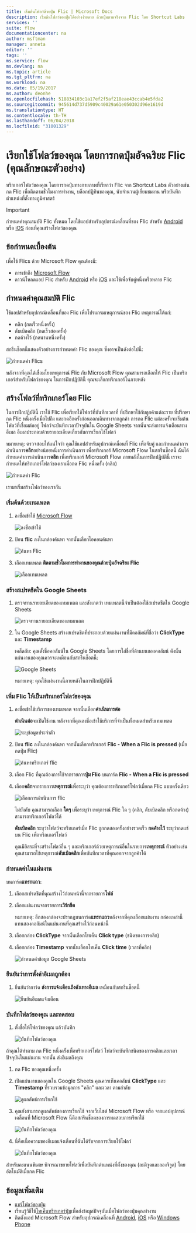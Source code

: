```yaml
---
title: เริ่มต้นโฟลว์ด้วยปุ่ม Flic | Microsoft Docs
description: เริ่มต้นโฟลว์ของปุ่มได้อย่างง่ายดาย ด้วยปุ่มตามจริงจาก Flic โดย Shortcut Labs
services: ''
suite: flow
documentationcenter: na
author: msftman
manager: anneta
editor: ''
tags: ''
ms.service: flow
ms.devlang: na
ms.topic: article
ms.tgt_pltfrm: na
ms.workload: na
ms.date: 05/19/2017
ms.author: deonhe
ms.openlocfilehash: 518834103c1a17ef2f5af218eae43ccab4e5fda2
ms.sourcegitcommit: 945614d737d5909c40029a61e050302d96e1619d
ms.translationtype: HT
ms.contentlocale: th-TH
ms.lasthandoff: 06/04/2018
ms.locfileid: "31001329"
---
```

# <a name="run-your-flows-by-pressing-a-flic-smart-button-preview"></a>เรียกใช้โฟลว์ของคุณ โดยการกดปุ่มอัจฉริยะ Flic (คุณลักษณะตัวอย่าง)
ทริกเกอร์โฟลว์ของคุณ โดยการกดปุ่มทางกายภาพที่เรียกว่า Flic จาก Shortcut Labs ตัวอย่างเช่น กด Flic เพื่อติดตามชั่วโมงการทำงาน, บล็อกปฏิทินของคุณ, นับจำนวนผู้เยี่ยมชมงาน หรือบันทึกตำแหน่งที่ตั้งทางภูมิศาสตร์

> [!IMPORTANT]
> กำหนดค่าคุณสมบัติ Flic ทั้งหมด โดยใช้แอปสำหรับอุปกรณ์เคลื่อนที่ของ Flic สำหรับ [Android](https://play.google.com/store/apps/details?id=io.flic.app) หรือ [iOS](https://itunes.apple.com/us/app/flic-app/id977593793?ls=1&mt=8) ก่อนที่คุณสร้างโฟลว์ของคุณ
> 
> 

## <a name="prerequisites"></a>ข้อกำหนดเบื้องต้น
เพื่อใช้ Flics ด้วย Microsoft Flow คุณต้องมี:

* การเข้าถึง [Microsoft Flow](https://flow.microsoft.com)
* ดาวน์โหลดแอป Flic สำหรับ [Android](https://play.google.com/store/apps/details?id=io.flic.app) หรือ [iOS](https://itunes.apple.com/us/app/flic-app/id977593793?ls=1&mt=8) และใช้เพื่อจับคู่หนึ่งหรือหลาย Flic

## <a name="configure-flic-properties"></a>กำหนดค่าคุณสมบัติ Flic
ใช้แอปสำหรับอุปกรณ์เคลื่อนที่ของ Flic เพื่อโปรแกรมเหตุการณ์ของ Flic เหตุการณ์ได้แก่:

* คลิก (กดเร็วหนึ่งครั้ง)
* ดับเบิลคลิก (กดเร็วสองครั้ง)
* กดค้างไว้ (กดนานหนึ่งครั้ง)

สกรีนช็อตนี้แสดงตัวอย่างการกำหนดค่า Flic ของคุณ ซึ่งอาจเป็นดังต่อไปนี้:

![กำหนดค่า Flics](./media/flic-button-flows/configure-flic-actions.png)

หลังจากที่คุณได้เชื่อมโยงเหตุการณ์ Flic กับ Microsoft Flow คุณสามารถเลือกให้ Flic เป็นทริกเกอร์สำหรับโฟลว์ของคุณ ในการฝึกปฏิบัตินี้ คุณจะเลือกทริกเกอร์ในภายหลัง

## <a name="create-a-flow-thats-triggered-by-a-flic"></a>สร้างโฟลว์ที่ทริกเกอร์โดย Flic
ในการฝึกปฏิบัตินี้ เราใช้ Flic เพื่อเรียกใช้โฟลว์ที่บันทึกเวลาที่ ที่ปรึกษาใช้กับลูกค้าแต่ละราย ที่ปรึกษากด Flic หนึ่งครั้งเมื่อไปถึง และกดอีกครั้งก่อนออกเดินทางจากลูกค้า การกด Flic แต่ละครั้งจะเริ่มต้นโฟลว์ที่เชื่อมต่ออยู่ โฟลว์จะบันทึกเวลาปัจจุบันใน Google Sheets จากนั้นจะส่งการแจ้งเตือนทางอีเมล อีเมลประกอบด้วยรายละเอียดเกี่ยวกับการเรียกใช้โฟลว์

หมายเหตุ: ตรวจสอบให้แน่ใจว่า คุณใช้แอปสำหรับอุปกรณ์เคลื่อนที่ Flic เพื่อจับคู่ และกำหนดค่าการดำเนินการ**คลิก**อย่างน้อยหนึ่งการดำเนินการ เพื่อทริกเกอร์ Microsoft Flow ในสกรีนช็อตนี้ ฉันได้กำหนดค่าการดำเนินการ**คลิก** เพื่อทริกเกอร์ Microsoft Flow ภายหลังในการฝึกปฏิบัตินี้ เราจะกำหนดให้ทริกเกอร์โฟลว์ของเราเมื่อกด Flic หนึ่งครั้ง (คลิก)

   ![กำหนดค่า Flic](./media/flic-button-flows/flic-configured-for-flow.png)

เรามาเริ่มสร้างโฟลว์ของเรากัน

### <a name="start-with-a-template"></a>เริ่มต้นด้วยเทมเพลต
1. ลงชื่อเข้าใช้ [Microsoft Flow](https://flow.microsoft.com)
   
    ![ลงชื่อเข้าใช้](./media/flic-button-flows/sign-into-flow.png)
2. ป้อน **flic** ลงในกล่องค้นหา จากนั้นเลือกไอคอนค้นหา
   
    ![ค้นหา Flic](./media/flic-button-flows/search-flic.png)
3. เลือกเทมเพลต **ติดตามชั่วโมงการทำงานของคุณด้วยปุ่มอัจฉริยะ Flic**
   
    ![เลือกเทมเพลต](./media/flic-button-flows/flic-templates.png)

### <a name="create-a-spreadsheet-in-google-sheets"></a>สร้างสเปรดชีตใน Google Sheets
1. ตรวจทานรายละเอียดของเทมเพลต และสังเกตว่า เทมเพลตนี้จำเป็นต้องใช้สเปรดชีตใน Google Sheets
   
   ![ตรวจทานรายละเอียดของเทมเพลต](./media/flic-button-flows/flic-template-details.png)
2. ใน Google Sheets สร้างสเปรดชีตที่ประกอบด้วยแผ่นงานที่มีคอลัมน์ที่ชื่อว่า **ClickType** และ **Timestamp**
   
      เคล็ดลับ: คุณตั้งชื่อคอลัมน์ใน Google Sheets โดยการใส่ชื่อที่ด้านบนของคอลัมน์ ดังนั้น แผ่นงานของคุณควรจะเหมือนกับสกรีนช็อตนี้:
   
   ![Google Sheets](./media/flic-button-flows/flic-google-sheet.png)
   
   หมายเหตุ: คุณใช้แผ่นงานนี้ภายหลังในการฝึกปฏิบัตินี้

### <a name="add-the-flic-trigger-to-your-flow"></a>เพิ่ม Flic ให้เป็นทริกเกอร์โฟลว์ของคุณ
1. ลงชื่อเข้าใช้บริการของเทมเพลต จากนั้นเลือก**ดำเนินการต่อ**
   
     **ดำเนินต่อ**จะเปิดใช้งาน หลังจากที่คุณลงชื่อเข้าใช้บริการที่จำเป็นทั้งหมดสำหรับเทมเพลต
   
    ![ระบุข้อมูลประจำตัว](./media/flic-button-flows/flic-template-services-sign-in.png)
2. ป้อน **flic** ลงในกล่องค้นหา จากนั้นเลือกทริกเกอร์ **Flic - When a Flic is pressed** (เมื่อกดปุ่ม Flic)
   
    ![ค้นหาทริกเกอร์ flic](./media/flic-button-flows/flic-search-trigger.png)
3. เลือก Flic ที่คุณต้องการใช้จากรายการ**ปุ่ม Flic** บนการ์ด **Flic - When a Flic is pressed**
4. เลือก**คลิก**จากรายการ**เหตุการณ์**เพื่อระบุว่า คุณต้องการทริกเกอร์โฟลว์เมื่อกด Flic แบบครั้งเดียว
   
    ![เลือกการดำเนินการ flic](./media/flic-button-flows/select-flic.png)
   
   ไม่บังคับ คุณสามารถเลือก **ใดๆ** เพื่อระบุว่า เหตุการณ์ Flic ใด ๆ (คลิก, ดับเบิลคลิก หรือกดค้าง) สามารถทริกเกอร์โฟลว์ได้
   
   **ดับเบิลคลิก** ระบุว่าโฟลว์จะทริกเกอร์เมื่อ Flic ถูกกดสองครั้งอย่างรวดเร็ว **กดค้างไว้** ระบุว่ากดแช่บน Flic เพื่อทริกเกอร์โฟลว์
   
   คุณมีอิสระที่จะสร้างโฟลว์อื่น ๆ และทริกเกอร์ด้วยเหตุการณ์อื่นในรายการ**เหตุการณ์** ตัวอย่างเช่น คุณสามารถใช้เหตุการณ์**ดับเบิลคลิก**เพื่อบันทึกเวลาที่คุณออกจากลูกค้าได้

### <a name="configure-the-sheet"></a>กำหนดค่าในแผ่นงาน
   บนการ์ด**แทรกแถว**:

1. เลือกสเปรดชีตที่คุณสร้างไว้ก่อนหน้านี้จากรายการ**ไฟล์**
2. เลือกแผ่นงานจากรายการ**เวิร์กชีต**
   
   หมายเหตุ: อีกสองกล่องจะปรากฏบนการ์ด**แทรกแถว**หลังจากที่คุณเลือกแผ่นงาน กล่องเหล่านี้แทนสองคอลัมน์ในแผ่นงานที่คุณสร้างไว้ก่อนหน้านี้
3. เลือกกล่อง **ClickType** จากนั้นเลือกโทเค็น **Click type** (ชนิดของการคลิก)
4. เลือกกล่อง **Timestamp** จากนั้นเลือกโทเค็น **Click time** (เวลาที่คลิก)
   
    ![กำหนดค่าข้อมูล Google Sheets](./media/flic-button-flows/flick-insert-row-card.png)

### <a name="confirm-the-email-settings-are-correct"></a>ยืนยันว่าการตั้งค่าอีเมลถูกต้อง
1. ยืนยันว่าการ์ด **ส่งการแจ้งเตือนถึงฉันทางอีเมล** เหมือนกับสกรีนช็อตนี้
   
    ![ยืนยันอีเมลแจ้งเตือน](./media/flic-button-flows/email-settings.png)

### <a name="save-your-flow-and-test-it"></a>บันทึกโฟลว์ของคุณ และทดสอบ
1. ตั้งชื่อให้โฟลว์ของคุณ แล้วบันทึก
   
    ![บันทึกโฟลว์ของคุณ](./media/flic-button-flows/save.png)

ถ้าคุณได้ทำตาม กด Flic หนึ่งครั้งเพื่อทริกเกอร์โฟลว์ โฟลว์จะบันทึกชนิดของการคลิกและเวลาปัจจุบันในแผ่นงาน จากนั้น ส่งอีเมลถึงคุณ

1. กด Flic ของคุณหนึ่งครั้ง
2. เปิดแผ่นงานของคุณใน Google Sheets คุณควรเห็นคอลัมน์ **ClickType** และ **Timestamp** ที่รวบรวมข้อมูลการ "คลิก" และเวลา ตามลำดับ
   
    ![ดูผลลัพธ์การเรียกใช้](./media/flic-button-flows/flic-google-sheet-after-run.png)
3. คุณยังสามารถดูผลลัพธ์ของการเรียกใช้ จากเว็บไซต์ Microsoft Flow หรือ จากแอปอุปกรณ์เคลื่อนที่ Microsoft Flow นี่คือสกรีนช็อตของการทดสอบการเรียกใช้
   
    ![บันทึกโฟลว์ของคุณ](./media/flic-button-flows/flic-test-run-results-portal.png)
4. นี่คือเนื้อความของอีเมลแจ้งเตือนที่ฉันได้รับจากการเรียกใช้โฟลว์
   
    ![บันทึกโฟลว์ของคุณ](./media/flic-button-flows/flic-email-body.png)

สำหรับคะแนนพิเศษ พิจารณาขยายโฟลว์เพื่อบันทึกตำแหน่งที่ตั้งของคุณ (ละติจูดและลองจิจูด) โดยอัตโนมัติเมื่อกด Flic

## <a name="more-information"></a>ข้อมูลเพิ่มเติม
* [แชร์โฟลว์ของปุ่ม](share-buttons.md)
* เรียนรู้วิธีใช้[โทเค็นทริกเกอร์ปุ่ม](introduction-to-button-trigger-tokens.md)เพื่อส่งข้อมูลปัจจุบันเมื่อโฟลว์ของปุ่มคุณทำงาน
* ติดตั้งแอป Microsoft Flow สำหรับอุปกรณ์เคลื่อนที่ [Android](https://aka.ms/flowmobiledocsandroid), [iOS](https://aka.ms/flowmobiledocsios) หรือ [Windows Phone](https://aka.ms/flowmobilewindows)

